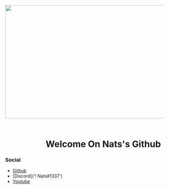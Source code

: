 <h2 style="text-align: center;"><strong><img src="https://thumbs.gfycat.com/CluelessFirmKrill-size_restricted.gif" alt="" width="720" height="360" />&nbsp; </strong></h2>

<h1 style="text-align: center;"><strong>&nbsp;&nbsp;&nbsp;&nbsp;&nbsp;&nbsp;&nbsp;&nbsp;&nbsp;&nbsp;&nbsp;&nbsp;&nbsp;&nbsp;&nbsp;&nbsp;&nbsp Welcome On Nats's Github</strong></h1>

### Social

- [Github](https://github.com/NatsIsHereeeeee)
- [Discord]('! Nats#1337')
- [Youtube](https://youtube.com/channel/UC7KMFrYHQzmXCbomARoP9zg)





